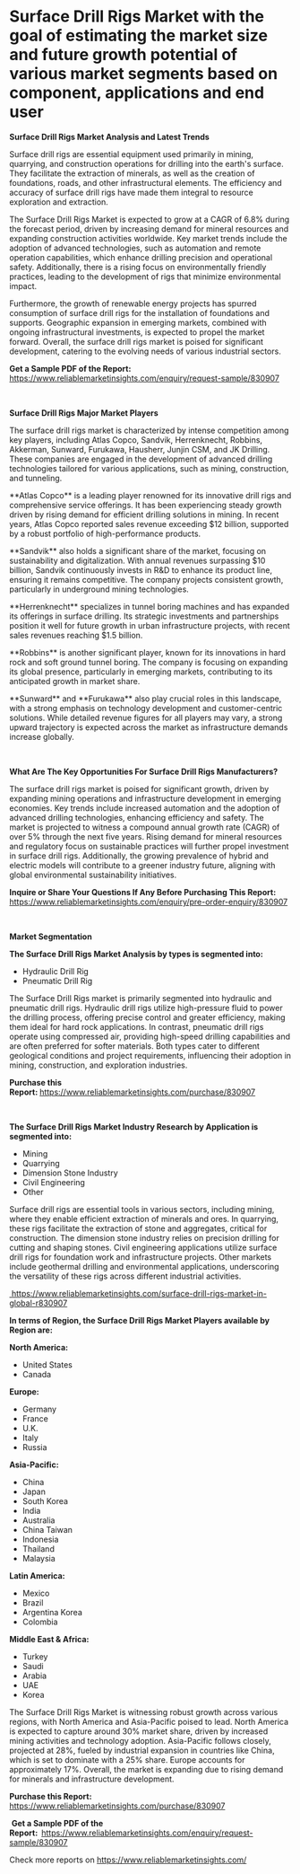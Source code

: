 <p><h1>Surface Drill Rigs Market with the goal of estimating the market size and future growth potential of various market segments based on component, applications and end user</h1></p><p><strong>Surface Drill Rigs Market Analysis and Latest Trends</strong></p>
<p><p>Surface drill rigs are essential equipment used primarily in mining, quarrying, and construction operations for drilling into the earth's surface. They facilitate the extraction of minerals, as well as the creation of foundations, roads, and other infrastructural elements. The efficiency and accuracy of surface drill rigs have made them integral to resource exploration and extraction.</p><p>The Surface Drill Rigs Market is expected to grow at a CAGR of 6.8% during the forecast period, driven by increasing demand for mineral resources and expanding construction activities worldwide. Key market trends include the adoption of advanced technologies, such as automation and remote operation capabilities, which enhance drilling precision and operational safety. Additionally, there is a rising focus on environmentally friendly practices, leading to the development of rigs that minimize environmental impact.</p><p>Furthermore, the growth of renewable energy projects has spurred consumption of surface drill rigs for the installation of foundations and supports. Geographic expansion in emerging markets, combined with ongoing infrastructural investments, is expected to propel the market forward. Overall, the surface drill rigs market is poised for significant development, catering to the evolving needs of various industrial sectors.</p></p>
<p><strong>Get a Sample PDF of the Report:&nbsp;</strong> <a href="https://www.reliablemarketinsights.com/enquiry/request-sample/830907?utm_campaign=2282&utm_medium=2&utm_source=Github&utm_content=ia&utm_term=18022025&utm_id=surface-drill-rigs">https://www.reliablemarketinsights.com/enquiry/request-sample/830907</a></p>
<p>&nbsp;</p>
<p><strong>Surface Drill Rigs Major Market Players</strong></p>
<p><p>The surface drill rigs market is characterized by intense competition among key players, including Atlas Copco, Sandvik, Herrenknecht, Robbins, Akkerman, Sunward, Furukawa, Hausherr, Junjin CSM, and JK Drilling. These companies are engaged in the development of advanced drilling technologies tailored for various applications, such as mining, construction, and tunneling.</p><p>**Atlas Copco** is a leading player renowned for its innovative drill rigs and comprehensive service offerings. It has been experiencing steady growth driven by rising demand for efficient drilling solutions in mining. In recent years, Atlas Copco reported sales revenue exceeding $12 billion, supported by a robust portfolio of high-performance products.</p><p>**Sandvik** also holds a significant share of the market, focusing on sustainability and digitalization. With annual revenues surpassing $10 billion, Sandvik continuously invests in R&D to enhance its product line, ensuring it remains competitive. The company projects consistent growth, particularly in underground mining technologies.</p><p>**Herrenknecht** specializes in tunnel boring machines and has expanded its offerings in surface drilling. Its strategic investments and partnerships position it well for future growth in urban infrastructure projects, with recent sales revenues reaching $1.5 billion.</p><p>**Robbins** is another significant player, known for its innovations in hard rock and soft ground tunnel boring. The company is focusing on expanding its global presence, particularly in emerging markets, contributing to its anticipated growth in market share.</p><p>**Sunward** and **Furukawa** also play crucial roles in this landscape, with a strong emphasis on technology development and customer-centric solutions. While detailed revenue figures for all players may vary, a strong upward trajectory is expected across the market as infrastructure demands increase globally.</p></p>
<p>&nbsp;</p>
<p><strong>What Are The Key Opportunities For Surface Drill Rigs Manufacturers?</strong></p>
<p><p>The surface drill rigs market is poised for significant growth, driven by expanding mining operations and infrastructure development in emerging economies. Key trends include increased automation and the adoption of advanced drilling technologies, enhancing efficiency and safety. The market is projected to witness a compound annual growth rate (CAGR) of over 5% through the next five years. Rising demand for mineral resources and regulatory focus on sustainable practices will further propel investment in surface drill rigs. Additionally, the growing prevalence of hybrid and electric models will contribute to a greener industry future, aligning with global environmental sustainability initiatives.</p></p>
<p><strong>Inquire or Share Your Questions If Any Before Purchasing This Report:</strong> <a href="https://www.reliablemarketinsights.com/enquiry/pre-order-enquiry/830907?utm_campaign=2282&utm_medium=2&utm_source=Github&utm_content=ia&utm_term=18022025&utm_id=surface-drill-rigs">https://www.reliablemarketinsights.com/enquiry/pre-order-enquiry/830907</a></p>
<p>&nbsp;</p>
<p><strong>Market Segmentation</strong></p>
<p><strong>The Surface Drill Rigs Market Analysis by types is segmented into:</strong></p>
<p><ul><li>Hydraulic Drill Rig</li><li>Pneumatic Drill Rig</li></ul></p>
<p><p>The Surface Drill Rigs market is primarily segmented into hydraulic and pneumatic drill rigs. Hydraulic drill rigs utilize high-pressure fluid to power the drilling process, offering precise control and greater efficiency, making them ideal for hard rock applications. In contrast, pneumatic drill rigs operate using compressed air, providing high-speed drilling capabilities and are often preferred for softer materials. Both types cater to different geological conditions and project requirements, influencing their adoption in mining, construction, and exploration industries.</p></p>
<p><strong>Purchase this Report:&nbsp;</strong><a href="https://www.reliablemarketinsights.com/purchase/830907?utm_campaign=2282&utm_medium=2&utm_source=Github&utm_content=ia&utm_term=18022025&utm_id=surface-drill-rigs">https://www.reliablemarketinsights.com/purchase/830907</a></p>
<p>&nbsp;</p>
<p><strong>The Surface Drill Rigs Market Industry Research by Application is segmented into:</strong></p>
<p><ul><li>Mining</li><li>Quarrying</li><li>Dimension Stone Industry</li><li>Civil Engineering</li><li>Other</li></ul></p>
<p><p>Surface drill rigs are essential tools in various sectors, including mining, where they enable efficient extraction of minerals and ores. In quarrying, these rigs facilitate the extraction of stone and aggregates, critical for construction. The dimension stone industry relies on precision drilling for cutting and shaping stones. Civil engineering applications utilize surface drill rigs for foundation work and infrastructure projects. Other markets include geothermal drilling and environmental applications, underscoring the versatility of these rigs across different industrial activities.</p></p>
<p><a href="https://www.reliablemarketinsights.com/surface-drill-rigs-market-in-global-r830907?utm_campaign=2282&utm_medium=2&utm_source=Github&utm_content=ia&utm_term=18022025&utm_id=surface-drill-rigs">&nbsp;https://www.reliablemarketinsights.com/surface-drill-rigs-market-in-global-r830907</a></p>
<p><strong>In terms of Region, the Surface Drill Rigs Market Players available by Region are:</strong></p>
<p>
    <p> <strong> North America: </strong>
        <ul>
            <li>United States</li>
            <li>Canada</li>
        </ul>
        </p> 
    <p> <strong> Europe: </strong>
        <ul>
            <li>Germany</li>
            <li>France</li>
            <li>U.K.</li>
            <li>Italy</li>
            <li>Russia</li>
        </ul>
        </p> 
    <p> <strong> Asia-Pacific: </strong>
        <ul>
            <li>China</li>
            <li>Japan</li>
            <li>South Korea</li>
            <li>India</li>
            <li>Australia</li>
            <li>China Taiwan</li>
            <li>Indonesia</li>
            <li>Thailand</li>
            <li>Malaysia</li>
        </ul>
        </p> 
    <p> <strong> Latin America: </strong>
        <ul>
            <li>Mexico</li>
            <li>Brazil</li>
            <li>Argentina Korea</li>
            <li>Colombia</li>
        </ul>
        </p> 
    <p> <strong> Middle East & Africa: </strong>
        <ul>
            <li>Turkey</li>
            <li>Saudi</li>
            <li>Arabia</li>
            <li>UAE</li>
            <li>Korea</li>
        </ul>
    </p>
    </p>
<p><p>The Surface Drill Rigs Market is witnessing robust growth across various regions, with North America and Asia-Pacific poised to lead. North America is expected to capture around 30% market share, driven by increased mining activities and technology adoption. Asia-Pacific follows closely, projected at 28%, fueled by industrial expansion in countries like China, which is set to dominate with a 25% share. Europe accounts for approximately 17%. Overall, the market is expanding due to rising demand for minerals and infrastructure development.</p></p>
<p><strong>Purchase this Report: </strong><a href="https://www.reliablemarketinsights.com/purchase/830907?utm_campaign=2282&utm_medium=2&utm_source=Github&utm_content=ia&utm_term=18022025&utm_id=surface-drill-rigs">https://www.reliablemarketinsights.com/purchase/830907</a></p>
<p>&nbsp;<strong>Get a Sample PDF of the Report:&nbsp;&nbsp;</strong><a href="https://www.reliablemarketinsights.com/enquiry/request-sample/830907?utm_campaign=2282&utm_medium=2&utm_source=Github&utm_content=ia&utm_term=18022025&utm_id=surface-drill-rigs">https://www.reliablemarketinsights.com/enquiry/request-sample/830907</a></p>
<p><strong></strong></p>
<p>Check more reports on <a href="https://www.reliablemarketinsights.com/?utm_campaign=2282&utm_medium=2&utm_source=Github&utm_content=ia&utm_term=18022025&utm_id=surface-drill-rigs">https://www.reliablemarketinsights.com/</a></p>